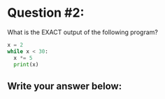 # Question #2:
What is the EXACT output of the following program?

```python
x = 2
while x < 30:
  x *= 5
  print(x)
```

Write your answer below:
------------------------
